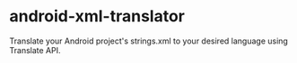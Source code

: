 # android-xml-translator
Translate your Android project's strings.xml to your desired language using Translate API.
